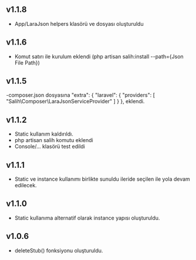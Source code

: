 ## v1.1.8

- App/LaraJson helpers klasörü ve dosyası oluşturuldu


## v1.1.6

- Komut satırı ile kurulum eklendi (php artisan salih:install --path={Json File Path})


## v1.1.5

-composer.json dosyasına
    "extra": {
        "laravel": {
            "providers": [
                "Salih\\Composer\\LaraJsonServiceProvider"
            ]
        }
    },
eklendi.


## v1.1.2

- Static kullanım kaldırıldı.
- php artisan salih komutu eklendi
- Console/...  klasörü test edildi

## v1.1.1

- Static ve instance kullanımı birlikte sunuldu ileride seçilen ile yola devam edilecek.


## v1.1.0

- Static kullanıma alternatif olarak instance yapısı oluşturuldu.


## v1.0.6

- deleteStub() fonksiyonu oluşturuldu.
